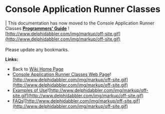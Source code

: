 <a href='Hidden comment: 
$Rev$
$Date$
'></a>

# Console Application Runner Classes #

| This documentation has now moved to the Console Application Runner Classes **[Programmers' Guide](http://wiki.delphidabbler.com/index.php/Docs/ConsoleAppAPI)** ![http://www.delphidabbler.com/img/markup/off-site.gif](http://www.delphidabbler.com/img/markup/off-site.gif)<br><br>Please update any bookmarks. </tbody></table>

**Links:**

  * Back to [Wiki Home Page](Welcome.md)
  * [Console Application Runner Classes Web Page](http://www.delphidabbler.com/software/consoleapp)![http://www.delphidabbler.com/img/markup/off-site.gif](http://www.delphidabbler.com/img/markup/off-site.gif)
  * [Examples of Use](http://wiki.delphidabbler.com/index.php/Docs/ConsoleAppExamples)![http://www.delphidabbler.com/img/markup/off-site.gif](http://www.delphidabbler.com/img/markup/off-site.gif)
  * [FAQs](http://wiki.delphidabbler.com/index.php/FAQs/ConsoleAppClasses)![http://www.delphidabbler.com/img/markup/off-site.gif](http://www.delphidabbler.com/img/markup/off-site.gif)